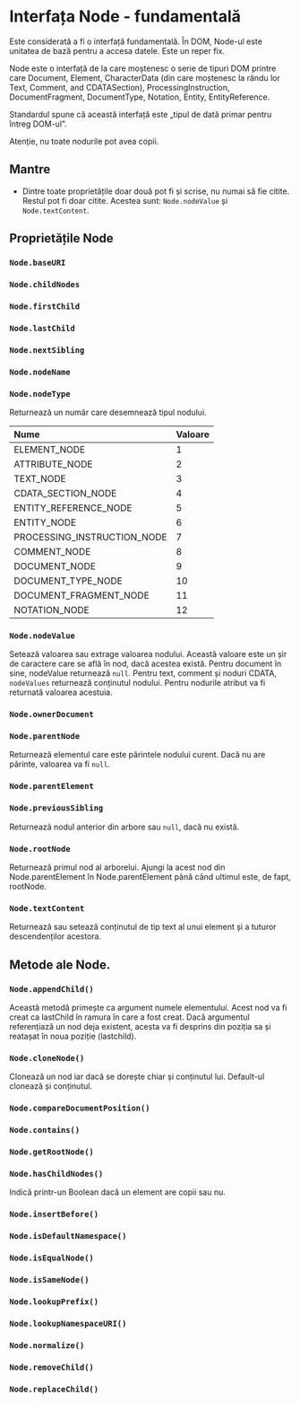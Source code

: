 # Interfața Node - fundamentală

Este considerată a fi o interfață fundamentală.
În DOM, Node-ul este unitatea de bază pentru a accesa datele. Este un reper fix.

Node este o interfață de la care moștenesc o serie de tipuri DOM printre care Document, Element, CharacterData (din care moștenesc la rându lor Text, Comment, and CDATASection), ProcessingInstruction, DocumentFragment, DocumentType, Notation, Entity, EntityReference.

Standardul spune că această interfață este „tipul de dată primar pentru întreg DOM-ul”.

Atenție, nu toate nodurile pot avea copii.

## Mantre

- Dintre toate proprietățile doar două pot fi și scrise, nu numai să fie citite. Restul pot fi doar citite. Acestea sunt: `Node.nodeValue` și `Node.textContent`.

## Proprietățile Node

### `Node.baseURI`

### `Node.childNodes`

### `Node.firstChild`

### `Node.lastChild`

### `Node.nextSibling`

### `Node.nodeName`

### `Node.nodeType`

Returnează un număr care desemnează tipul nodului.

| Nume | Valoare|
|:-|:-|
|ELEMENT_NODE| 1 |
|ATTRIBUTE_NODE| 2 |
|TEXT_NODE| 3 |
|CDATA_SECTION_NODE| 4 |
|ENTITY_REFERENCE_NODE| 5 |
|ENTITY_NODE| 6 |
|PROCESSING_INSTRUCTION_NODE| 7 |
|COMMENT_NODE| 8 |
|DOCUMENT_NODE| 9 |
|DOCUMENT_TYPE_NODE| 10 |
|DOCUMENT_FRAGMENT_NODE| 11 |
|NOTATION_NODE| 12 |

### `Node.nodeValue`

Setează valoarea sau extrage valoarea nodului. Această valoare este un șir de caractere care se află în nod, dacă acestea există. Pentru document în sine, nodeValue returnează `null`. Pentru text, comment și noduri CDATA, `nodeValues` returnează conținutul nodului. Pentru nodurile atribut va fi returnată valoarea acestuia.

### `Node.ownerDocument`

### `Node.parentNode`

Returnează elementul care este părintele nodului curent. Dacă nu are părinte, valoarea va fi `null`.

### `Node.parentElement`

### `Node.previousSibling`

Returnează nodul anterior din arbore sau `null`, dacă nu există.

### `Node.rootNode`

Returnează primul nod al arborelui. Ajungi la acest nod din Node.parentElement în Node.parentElement până când ultimul este, de fapt, rootNode.

### `Node.textContent`

Returnează sau setează conținutul de tip text al unui element și a tuturor descendenților acestora.

## Metode ale Node.

### `Node.appendChild()`

Această metodă primește ca argument numele elementului. Acest nod va fi creat ca lastChild în ramura în care a fost creat. Dacă argumentul referențiază un nod deja existent, acesta va fi desprins din poziția sa și reatașat în noua poziție (lastchild).

### `Node.cloneNode()`

Clonează un nod iar dacă se dorește chiar și conținutul lui. Default-ul clonează și conținutul.

### `Node.compareDocumentPosition()`

### `Node.contains()`

### `Node.getRootNode()`

### `Node.hasChildNodes()`

Indică printr-un Boolean dacă un element are copii sau nu.

### `Node.insertBefore()`

### `Node.isDefaultNamespace()`

### `Node.isEqualNode()`

### `Node.isSameNode()`

### `Node.lookupPrefix()`

### `Node.lookupNamespaceURI()`

### `Node.normalize()`

### `Node.removeChild()`

### `Node.replaceChild()`
